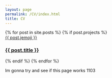 ```yaml
---
layout: page
permalink: /CV/index.html
title: CV
---
```



<section class="list">
    {% for post in site.posts %}
        {% if post.projects %}
            <div class="item {% if post.star == true %}star{% endif %}">
                <a class="url" href="{{ site.url }}{{ post.url }}">
                    {{ post.jemoji }}<h3 class="title">{{ post.title }}</h3>
                </a>
            </div>
        {% endif %}
    {% endfor %}
</section>

Im gonna try and see if this page works 1103




